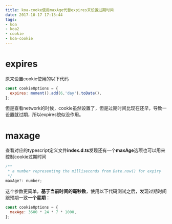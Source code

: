 ```yaml
---
title: koa-cooke使用maxAge代替expires来设置过期时间
date: 2017-10-17 17:13:44
tags:
- koa
- koa2
- cookie
- koa-cookie
---
```

# expires
原来设置cookie使用的以下代码

```javascript
const cookieOptions = {
  expires: moment().add(6,'day').toDate(),
};
```

但是查看network的时候，cookie虽然设置了，但是过期时间比现在还早，导致一设置就过期，所以expires貌似没作用。

# maxage
查看对应的typescript定义文件**index.d.ts**发现还有一个**maxAge**选项也可以用来控制cookie过期时间
```javascript
/**
 * a number representing the milliseconds from Date.now() for expiry
 */
maxAge?: number;
```

这个参数更简单，**基于当前时间的毫秒数**，使用以下代码测试之后，发现过期时间跟预期一致**一个星期**：

```javascript
const cookieOptions = {
  maxAge: 3600 * 24 * 7 * 1000,
};
```